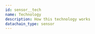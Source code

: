 ```yaml
---
id: sensor__tech
name: Technology
description: How this technology works
datachain_type: sensor
---
```

